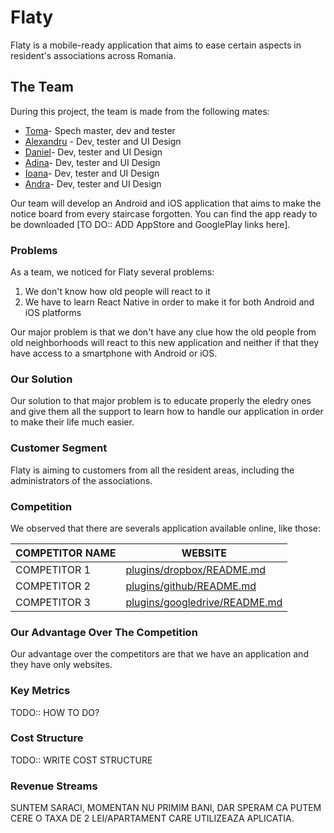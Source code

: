 # Flaty
Flaty is a mobile-ready application that aims to ease certain aspects in resident's associations across Romania.

## The Team
    
  During this project, the team is made from the following mates: 
  - [Toma](mailto:rptoma@gmail.com)- Spech master, dev and tester
  - [Alexandru](mailto:alexandrumargan@gmail.com) - Dev, tester and UI Design
  - [Daniel](mailto:osiceanu_dan@yahoo.com)- Dev, tester and UI Design
  - [Adina](mailto:adinam.stan@yahoo.com)- Dev, tester and UI Design
  - [Ioana](mailto:ioana.andreea.simion95@gmail.com)- Dev, tester and UI Design
  - [Andra](mailto:diana.alexandra.puiu@gmail.com)- Dev, tester and UI Design

Our team will develop an Android and iOS application that aims to make the notice board from every staircase forgotten.  You can find the app ready to be downloaded [TO DO:: ADD AppStore and GooglePlay links here]. 


### Problems

As a team, we noticed for Flaty several problems:

1. We don't know how old people will react to it
2. We have to learn React Native in order to make it for both Android and iOS platforms

Our major problem is that we don't have any clue how the old people from old neighborhoods will react to this new application and neither if that they have access to a smartphone with Android or iOS.


### Our Solution

Our solution to that major problem is to educate properly the eledry ones and give them all the support to learn how to handle our application in order to make their life much easier.

### Customer Segment

Flaty is aiming to customers from all the resident areas, including the administrators of the associations.


### Competition

We observed that there are severals application available online, like those:

| COMPETITOR NAME | WEBSITE |
| ------ | ------ |
| COMPETITOR 1 | [plugins/dropbox/README.md][PlDb] |
| COMPETITOR 2 | [plugins/github/README.md][PlGh] |
| COMPETITOR 3 | [plugins/googledrive/README.md][PlGd] |


### Our Advantage Over The Competition

Our advantage over the competitors are that we have an application and they have only websites.

### Key Metrics
TODO:: HOW TO DO?

### Cost Structure
TODO:: WRITE COST STRUCTURE



### Revenue Streams

SUNTEM SARACI, MOMENTAN NU PRIMIM BANI, DAR SPERAM CA PUTEM CERE O TAXA DE 2 LEI/APARTAMENT CARE UTILIZEAZA APLICATIA.




   [PlDb]: <https://github.com/joemccann/dillinger/tree/master/plugins/dropbox/README.md>
   [PlGh]: <https://github.com/joemccann/dillinger/tree/master/plugins/github/README.md>
   [PlGd]: <https://github.com/joemccann/dillinger/tree/master/plugins/googledrive/README.md>
   [PlOd]: <https://github.com/joemccann/dillinger/tree/master/plugins/onedrive/README.md>
   [PlMe]: <https://github.com/joemccann/dillinger/tree/master/plugins/medium/README.md>
   [PlGa]: <https://github.com/RahulHP/dillinger/blob/master/plugins/googleanalytics/README.md>
